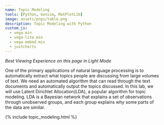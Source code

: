 ```yaml
---
name: Topic Modeling
tools: [Python, Gensim, MatPlotLib]
image: assets/pngs/table.png
description: Topic Modeling with Python
custom_js:
  - vega.min
  - vega-lite.min
  - vega-embed.min
  - justcharts
---
```


*Best Viewing Experience on this page in Light Mode*

One of the primary applications of natural language processing is to automatically extract what topics people are discussing from large volumes of text. We need an automated algorithm that can read through the text documents and automatically output the topics discussed. In this lab, we will use Latent Dirichlet Allocation(LDA), a popular algorithm for topic modeling. LDA is a Bayesian network that explains a set of observations through unobserved groups, and each group explains why some parts of the data are similar.

{% include topic_modeling.html %}
